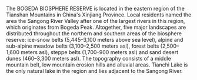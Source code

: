 The BOGEDA BIOSPHERE RESERVE is located in the eastern region of the Tianshan Mountains in China's Xinjiang Province. Local residents named the area the Sangong River Valley after one of the largest rivers in this region, which originates from Bogeda Peak. Altogether, five major landscapes are distributed throughout the northern and southern areas of the biosphere reserve: ice-snow belts (5,445–3,100 meters above sea level), alpine and sub-alpine meadow belts (3,100–2,500 meters asl), forest belts (2,500–1,600 meters asl), steppe belts (1,700–900 meters asl) and sand desert dunes (460–3,300 meters asl). The topography consists of a middle mountain belt, low mountain erosion hills and alluvial areas. Tianchi Lake is the only natural lake in the region and lies adjacent to the Sangong River.
